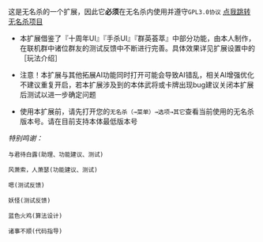 这是无名杀的一个扩展，因此它**必须**在无名杀内使用并遵守`GPL3.0协议`
    [点我跳转无名杀项目](https://github.com/libccy/noname)

- 本扩展借鉴了『十周年UI』『手杀UI』『群英荟萃』中部分功能，由本人制作，在联机群中诸位群友的测试反馈中不断进行完善。具体效果详见扩展设置中的［玩法介绍］

- 注意！本扩展与其他拓展AI功能同时打开可能会导致AI错乱，相关AI增强优化不建议重复开启，若本扩展涉及到的本体武将或卡牌出现bug建议关闭本扩展后测试以进一步确定问题

- 使用本扩展前，请先打开您的`无名杀（→菜单）→选项→其它`查看当前使用的无名杀版本号。请在目前支持本体最低版本号

*特别鸣谢：*

    与君待白露(助理、功能建议、测试)

    风萧索，人萧瑟(功能建议、测试)

    嗯(测试反馈)

    妖怪(测试反馈)

    蓝色火鸡(算法设计)

    诸事不顺(代码指导)

